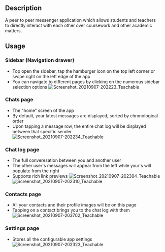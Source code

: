 ## Description
A peer to peer messenger application which allows students and teachers to directly interact with each other over coursework and other academic matters.

## Usage 
### Sidebar (Navigation drawer) 
* Top open the sidebar, tap the hamburger icon on the top left corner or swipe right on the left edge of the app 
* You can navigate to different pages by clicking on the numerous sidebar selection options 
![Screenshot_20210907-202223_Teachable](https://user-images.githubusercontent.com/60278399/132433167-6400d2b4-2f60-4876-a107-f4316abce7af.jpg)

### Chats page 
* The "home" screen of the app 
* By default, your latest messages are displayed, sorted by chronological order  
* Upon tapping a message row, the entire chat log will be displayed between that specific sender
![Screenshot_20210907-202234_Teachable](https://user-images.githubusercontent.com/60278399/132431646-a1b87c71-9a40-49bc-b31d-aa123de9eaa9.jpg)
### Chat log page 
* The full converesation between you and another user
* The other user's messages will appear from the left while your's will populate from the right
* Supports rich link previews 
![Screenshot_20210907-202304_Teachable](https://user-images.githubusercontent.com/60278399/132431674-88be18a8-b533-40fa-b701-3f82376306d1.jpg)
![Screenshot_20210907-202310_Teachable](https://user-images.githubusercontent.com/60278399/132431683-0c293d3a-0b5d-4dde-9635-ee96dd49ff64.jpg)
### Contacts page 
* All your contacts and their profile images will be on this page 
* Tapping on a contact brings you to the chat log with them 
![Screenshot_20210907-203702_Teachable](https://user-images.githubusercontent.com/60278399/132432070-04d62d91-163d-4ea4-b852-1f9f07167c0a.jpg)
### Settings page 
* Stores all the configurable app settings
![Screenshot_20210907-202323_Teachable](https://user-images.githubusercontent.com/60278399/132431702-a93a612c-8e04-4ce8-9f35-d46e51aabd9b.jpg)
